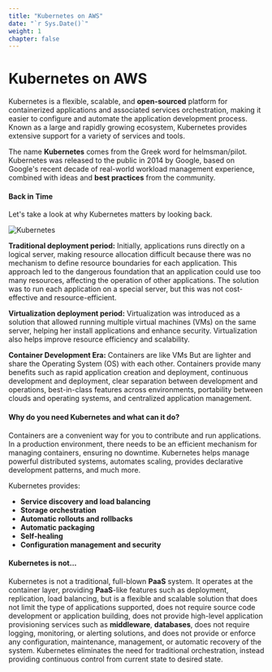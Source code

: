 ```yaml
---
title: "Kubernetes on AWS"
date: "`r Sys.Date()`"
weight: 1
chapter: false
---
```


# Kubernetes on AWS

Kubernetes is a flexible, scalable, and **open-sourced** platform for containerized applications and associated services orchestration, making it easier to configure and automate the application development process. Known as a large and rapidly growing ecosystem, Kubernetes provides extensive support for a variety of services and tools.

The name **Kubernetes** comes from the Greek word for helmsman/pilot. Kubernetes was released to the public in 2014 by Google, based on Google's recent decade of real-world workload management experience, combined with ideas and **best practices** from the community.

#### Back in Time

Let's take a look at why Kubernetes matters by looking back.

![Kubernetes](/EKS-Workshop-1/images/part1/00010.svg?featherlight=false&width=60pc)

**Traditional deployment period:** Initially, applications runs directly on a logical server, making resource allocation difficult because there was no mechanism to define resource boundaries for each application. This approach led to the dangerous foundation that an application could use too many resources, affecting the operation of other applications. The solution was to run each application on a special server, but this was not cost-effective and resource-efficient.

**Virtualization deployment period:** Virtualization was introduced as a solution that allowed running multiple virtual machines (VMs) on the same server, helping her install applications and enhance security. Virtualization also helps improve resource efficiency and scalability.

**Container Development Era:** Containers are like VMs But are lighter and share the Operating System (OS) with each other. Containers provide many benefits such as rapid application creation and deployment, continuous development and deployment, clear separation between development and operations, best-in-class features across environments, portability between clouds and operating systems, and centralized application management.

#### Why do you need Kubernetes and what can it do?

Containers are a convenient way for you to contribute and run applications. In a production environment, there needs to be an efficient mechanism for managing containers, ensuring no downtime. Kubernetes helps manage powerful distributed systems, automates scaling, provides declarative development patterns, and much more.

Kubernetes provides:

- **Service discovery and load balancing** 
- **Storage orchestration** 
- **Automatic rollouts and rollbacks** 
- **Automatic packaging** 
- **Self-healing** 
- **Configuration management and security** 

#### Kubernetes is not... 

Kubernetes is not a traditional, full-blown **PaaS** system. It operates at the container layer, providing **PaaS**-like features such as deployment, replication, load balancing, but is a flexible and scalable solution that does not limit the type of applications supported, does not require source code development or application building, does not provide high-level application provisioning services such as **middleware**, **databases**, does not require logging, monitoring, or alerting solutions, and does not provide or enforce any configuration, maintenance, management, or automatic recovery of the system. Kubernetes eliminates the need for traditional orchestration, instead providing continuous control from current state to desired state.